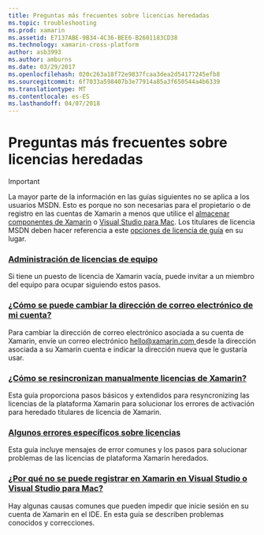 ```yaml
---
title: Preguntas más frecuentes sobre licencias heredadas
ms.topic: troubleshooting
ms.prod: xamarin
ms.assetid: E7137ABE-9B34-4C36-BEE6-B2601183CD38
ms.technology: xamarin-cross-platform
author: asb3993
ms.author: amburns
ms.date: 03/29/2017
ms.openlocfilehash: 020c263a18f72e9837fcaa3dea2d54177245efb8
ms.sourcegitcommit: 6f7033a598407b3e77914a85a3f650544a4b6339
ms.translationtype: MT
ms.contentlocale: es-ES
ms.lasthandoff: 04/07/2018
---
```

# <a name="legacy-license-frequently-asked-questions"></a>Preguntas más frecuentes sobre licencias heredadas

> [!IMPORTANT]
> La mayor parte de la información en las guías siguientes no se aplica a los usuarios MSDN. Esto es porque no son necesarias para el propietario o de registro en las cuentas de Xamarin a menos que utilice el [almacenar componentes de Xamarin](https://components.xamarin.com/) o [Visual Studio para Mac](~/cross-platform/get-started/requirements.md). Los titulares de licencia MSDN deben hacer referencia a este [opciones de licencia de guía](~/cross-platform/get-started/requirements.md) en su lugar.


### <a name="team-license-managementteam-managementmd"></a>[Administración de licencias de equipo](team-management.md)
Si tiene un puesto de licencia de Xamarin vacía, puede invitar a un miembro del equipo para ocupar siguiendo estos pasos.

### <a name="how-do-i-change-my-accounts-email-addresschange-emailmd"></a>[¿Cómo se puede cambiar la dirección de correo electrónico de mi cuenta?](change-email.md)
Para cambiar la dirección de correo electrónico asociada a su cuenta de Xamarin, envíe un correo electrónico [ hello@xamarin.com ](mailto:hello@xamarin.com) desde la dirección asociada a su Xamarin cuenta e indicar la dirección nueva que le gustaría usar. 

### <a name="how-do-i-manually-resynchronize-xamarin-licensesresync-licensesmd"></a>[¿Cómo se resincronizan manualmente licencias de Xamarin?](resync-licenses.md)
Esta guía proporciona pasos básicos y extendidos para resyncronizing las licencias de la plataforma Xamarin para solucionar los errores de activación para heredado titulares de licencia de Xamarin.

### <a name="some-specific-licensing-errorslicensing-errorsmd"></a>[Algunos errores específicos sobre licencias](licensing-errors.md)
Esta guía incluye mensajes de error comunes y los pasos para solucionar problemas de las licencias de plataforma Xamarin heredados.

### <a name="why-cant-i-log-into-xamarin-in-visual-studio-or-visual-studio-for-maclogin-troubleshootingmd"></a>[¿Por qué no se puede registrar en Xamarin en Visual Studio o Visual Studio para Mac?](login-troubleshooting.md)
Hay algunas causas comunes que pueden impedir que inicie sesión en su cuenta de Xamarin en el IDE. En esta guía se describen problemas conocidos y correcciones.
